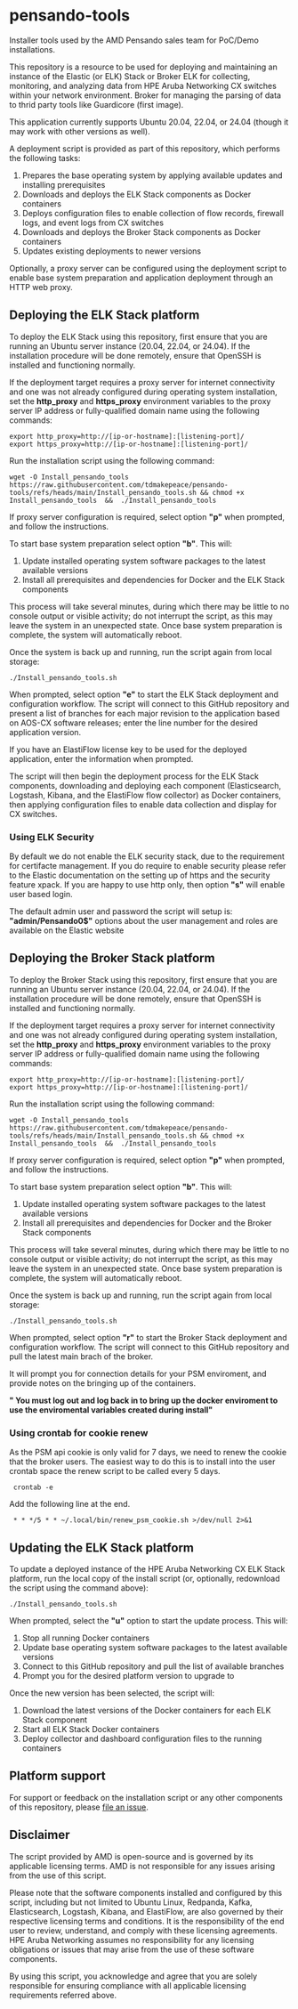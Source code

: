 # pensando-tools
Installer tools used by the AMD Pensando sales team for PoC/Demo installations.


This repository is a resource to be used for deploying and maintaining an instance of the Elastic (or ELK) Stack or Broker 
ELK for collecting, monitoring, and analyzing data from HPE Aruba Networking CX switches within your network environment.
Broker for managing the parsing of data to thrid party tools like Guardicore (first image).

This application currently supports Ubuntu 20.04, 22.04, or 24.04 (though it may work with other versions as well).

A deployment script is provided as part of this repository, which performs the following tasks:

1. Prepares the base operating system by applying available updates and installing prerequisites
2. Downloads and deploys the ELK Stack components as Docker containers
3. Deploys configuration files to enable collection of flow records, firewall logs, and event logs from CX switches
4. Downloads and deploys the Broker Stack components as Docker containers
4. Updates existing deployments to newer versions

Optionally, a proxy server can be configured using the deployment script to enable base system preparation and application deployment through an HTTP web proxy.

## Deploying the ELK Stack platform

To deploy the ELK Stack using this repository, first ensure that you are running an Ubuntu server instance (20.04, 22.04, or 24.04). If the installation procedure will be done remotely, ensure that OpenSSH is installed and functioning normally.

If the deployment target requires a proxy server for internet connectivity and one was not already configured during operating system installation, set the **http_proxy** and **https_proxy** environment variables to the proxy server IP address or fully-qualified domain name using the following commands:

    export http_proxy=http://[ip-or-hostname]:[listening-port]/
    export https_proxy=http://[ip-or-hostname]:[listening-port]/

Run the installation script using the following command:


    wget -O Install_pensando_tools  https://raw.githubusercontent.com/tdmakepeace/pensando-tools/refs/heads/main/Install_pensando_tools.sh && chmod +x Install_pensando_tools  &&  ./Install_pensando_tools

If proxy server configuration is required, select option **"p"** when prompted, and follow the instructions.

To start base system preparation select option **"b"**. This will:

1. Update installed operating system software packages to the latest available versions
2. Install all prerequisites and dependencies for Docker and the ELK Stack components

This process will take several minutes, during which there may be little to no console output or visible activity; do not interrupt the script, as this may leave the system in an unexpected state. Once base system preparation is complete, the system will automatically reboot.

Once the system is back up and running, run the script again from local storage:

    ./Install_pensando_tools.sh

When prompted, select option **"e"** to start the ELK Stack deployment and configuration workflow. The script will connect to this GitHub repository and present a list of branches for each major revision to the application based on AOS-CX software releases; enter the line number for the desired application version.

If you have an ElastiFlow license key to be used for the deployed application, enter the information when prompted.

The script will then begin the deployment process for the ELK Stack components, downloading and deploying each component (Elasticsearch, Logstash, Kibana, and the ElastiFlow flow collector) as Docker containers, then applying configuration files to enable data collection and display for CX switches.


### Using ELK Security
By default we do not enable the ELK security stack, due to the requirement for certifacte management.
If you do require to enable security please refer to the Elastic documentation on the setting up of https and the security feature xpack.
If you are happy to use http only, then option **"s"** will enable user based login.

The default admin user and password the script will setup is: **"admin/Pensando0$"**
options about the user management and roles are available on the Elastic website


## Deploying the Broker Stack platform

To deploy the Broker Stack using this repository, first ensure that you are running an Ubuntu server instance (20.04, 22.04, or 24.04). If the installation procedure will be done remotely, ensure that OpenSSH is installed and functioning normally.

If the deployment target requires a proxy server for internet connectivity and one was not already configured during operating system installation, set the **http_proxy** and **https_proxy** environment variables to the proxy server IP address or fully-qualified domain name using the following commands:

    export http_proxy=http://[ip-or-hostname]:[listening-port]/
    export https_proxy=http://[ip-or-hostname]:[listening-port]/

Run the installation script using the following command:


    wget -O Install_pensando_tools  https://raw.githubusercontent.com/tdmakepeace/pensando-tools/refs/heads/main/Install_pensando_tools.sh && chmod +x Install_pensando_tools  &&  ./Install_pensando_tools
    
If proxy server configuration is required, select option **"p"** when prompted, and follow the instructions.

To start base system preparation select option **"b"**. This will:

1. Update installed operating system software packages to the latest available versions
2. Install all prerequisites and dependencies for Docker and the Broker Stack components

This process will take several minutes, during which there may be little to no console output or visible activity; do not interrupt the script, as this may leave the system in an unexpected state. Once base system preparation is complete, the system will automatically reboot.

Once the system is back up and running, run the script again from local storage:

    ./Install_pensando_tools.sh

When prompted, select option **"r"** to start the Broker Stack deployment and configuration workflow. The script will connect to this GitHub repository and pull the latest main brach of the broker.

It will prompt you for connection details for your PSM enviroment, and provide notes on the bringing up of the containers.

**" You must log out and log back in to bring up the docker enviroment to use the enviromental variables created during install"**

### Using crontab for cookie renew
As the PSM api cookie is only valid for 7 days, we need to renew the cookie that the broker users.
The easiest way to do this is to install into the user crontab space the renew script to be called every 5 days.

     crontab -e

Add the following line at the end. 

     * * */5 * * ~/.local/bin/renew_psm_cookie.sh >/dev/null 2>&1



## Updating the ELK Stack platform

To update a deployed instance of the HPE Aruba Networking CX ELK Stack platform, run the local copy of the install script (or, optionally, redownload the script using the command above):

    ./Install_pensando_tools.sh

When prompted, select the **"u"** option to start the update process. This will:

1. Stop all running Docker containers
2. Update base operating system software packages to the latest available versions
3. Connect to this GitHub repository and pull the list of available branches
4. Prompt you for the desired platform version to upgrade to

Once the new version has been selected, the script will:

1. Download the latest versions of the Docker containers for each ELK Stack component
2. Start all ELK Stack Docker containers
3. Deploy collector and dashboard configuration files to the running containers

## Platform support

For support or feedback on the installation script or any other components of this repository, please [file an issue](https://github.com/amd/pensando-tools/issues).


## Disclaimer

The script provided by AMD is open-source and is governed by its applicable licensing terms. AMD is not responsible for any issues arising from the use of this script.

Please note that the software components installed and configured by this script, including but not limited to Ubuntu Linux, Redpanda, Kafka, Elasticsearch, Logstash, Kibana, and ElastiFlow, are also governed by their respective licensing terms and conditions. It is the responsibility of the end user to review, understand, and comply with these licensing agreements. HPE Aruba Networking assumes no responsibility for any licensing obligations or issues that may arise from the use of these software components.

By using this script, you acknowledge and agree that you are solely responsible for ensuring compliance with all applicable licensing requirements referred above.
